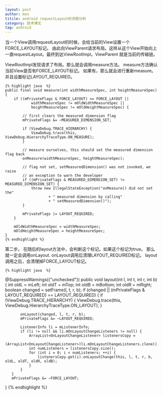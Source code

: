 ```yaml
---
layout: post
author: mxn
titile: android requestLayout的流程分析
category: 技术博文
tag: android
---
```


当一个View调用requestLayout的时候，会给当前的View设置一个FORCE_LAYOUT标记。
由此向ViewParent请求布局。这样从这个View开始向上一直requestLayout。最终到达ViewRootImpl。ViewParent 就是当前的传输链。

ViewRootImpl发现请求了布局。那么就会调用measure方法。
measure方法确认当前View是否有FORCE_LAYOUT标记。
如果有，那么就会进行重新measure。并且设置标记LAYOUT_REQUIRED。

    {% highlight java  %}
    public final void measure(int widthMeasureSpec, int heightMeasureSpec) {
        if ((mPrivateFlags & FORCE_LAYOUT) == FORCE_LAYOUT ||
                widthMeasureSpec != mOldWidthMeasureSpec ||
                heightMeasureSpec != mOldHeightMeasureSpec) {

            // first clears the measured dimension flag
            mPrivateFlags &= ~MEASURED_DIMENSION_SET;

            if (ViewDebug.TRACE_HIERARCHY) {
                ViewDebug.trace(this, ViewDebug.HierarchyTraceType.ON_MEASURE);
            }

            // measure ourselves, this should set the measured dimension flag back
            onMeasure(widthMeasureSpec, heightMeasureSpec);

            // flag not set, setMeasuredDimension() was not invoked, we raise
            // an exception to warn the developer
            if ((mPrivateFlags & MEASURED_DIMENSION_SET) != MEASURED_DIMENSION_SET) {
                throw new IllegalStateException("onMeasure() did not set the"
                        + " measured dimension by calling"
                        + " setMeasuredDimension()");
            }

            mPrivateFlags |= LAYOUT_REQUIRED;
        }

        mOldWidthMeasureSpec = widthMeasureSpec;
        mOldHeightMeasureSpec = heightMeasureSpec;
    }
    {% endhighlight %}

第二步。
 在随后的layout方法中，会判断这个标记。如果这个标记为true。
那么就一定会调用onLayout.
onLayout调用后清理LAYOUT_REQUIRED标记。
layout调用之后，会清理掉FORCE_LAYOUT标记。

    {% highlight java  %}
    
  @SuppressWarnings({"unchecked"})
   public void layout(int l, int t, int r, int b) {
       int oldL = mLeft;
       int oldT = mTop;
       int oldB = mBottom;
       int oldR = mRight;
       boolean changed = setFrame(l, t, r, b);
       if (changed || (mPrivateFlags & LAYOUT_REQUIRED) == LAYOUT_REQUIRED) {
           if (ViewDebug.TRACE_HIERARCHY) {
               ViewDebug.trace(this, ViewDebug.HierarchyTraceType.ON_LAYOUT);
           }

           onLayout(changed, l, t, r, b);
           mPrivateFlags &= ~LAYOUT_REQUIRED;

           ListenerInfo li = mListenerInfo;
           if (li != null && li.mOnLayoutChangeListeners != null) {
               ArrayList<OnLayoutChangeListener> listenersCopy =
                       (ArrayList<OnLayoutChangeListener>)li.mOnLayoutChangeListeners.clone();
               int numListeners = listenersCopy.size();
               for (int i = 0; i < numListeners; ++i) {
                   listenersCopy.get(i).onLayoutChange(this, l, t, r, b, oldL, oldT, oldR, oldB);
               }
           }
       }
       mPrivateFlags &= ~FORCE_LAYOUT;
   }
    {% endhighlight %}